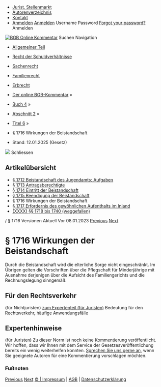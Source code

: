   * [Jurist. Stellenmarkt](https://bgb.kommentar.de/Buch-4/Abschnitt-2/Titel-6/</job-board> "Jurist. Stellenmarkt")
  * [Autorenverzeichnis](https://bgb.kommentar.de/Buch-4/Abschnitt-2/Titel-6/</Autorenverzeichnis> "Autorenverzeichnis")
  * [Kontakt](https://bgb.kommentar.de/Buch-4/Abschnitt-2/Titel-6/</Kontakt>)
  * [Anmelden](https://bgb.kommentar.de/Buch-4/Abschnitt-2/Titel-6/<#login> "show login form") [Anmelden](https://bgb.kommentar.de/Buch-4/Abschnitt-2/Titel-6/<#> "hide login form") Username Password
[Forgot your password?](https://bgb.kommentar.de/Buch-4/Abschnitt-2/Titel-6/</user/forgotpassword>) Anmelden 


[![BGB Online Kommentar](https://bgb.kommentar.de/extension/bgb/design/bgb/images/logo.png)](https://bgb.kommentar.de/Buch-4/Abschnitt-2/Titel-6/</> "BGB Online Kommentar")
Suchen
Navigation
  * [Allgemeiner Teil](https://bgb.kommentar.de/Buch-4/Abschnitt-2/Titel-6/</Buch-1>)
  * [Recht der Schuldverhältnisse](https://bgb.kommentar.de/Buch-4/Abschnitt-2/Titel-6/</Buch-2>)
  * [Sachenrecht](https://bgb.kommentar.de/Buch-4/Abschnitt-2/Titel-6/</Buch-3>)
  * [Familienrecht](https://bgb.kommentar.de/Buch-4/Abschnitt-2/Titel-6/</Buch-4>)
  * [Erbrecht](https://bgb.kommentar.de/Buch-4/Abschnitt-2/Titel-6/</Buch-5>)


  * [Der online BGB-Kommentar](https://bgb.kommentar.de/Buch-4/Abschnitt-2/Titel-6/</>) »
  * [Buch 4](https://bgb.kommentar.de/Buch-4/Abschnitt-2/Titel-6/</Buch-4>) »
  * [Abschnitt 2](https://bgb.kommentar.de/Buch-4/Abschnitt-2/Titel-6/</Buch-4/Abschnitt-2>) »
  * [Titel 6](https://bgb.kommentar.de/Buch-4/Abschnitt-2/Titel-6/</Buch-4/Abschnitt-2/Titel-6>) »
  * § 1716 Wirkungen der Beistandschaft 
  * Stand: 12.01.2025 (Gesetz) 


![](https://vg01.met.vgwort.de/na/1c9909529ead4f509072c06d9081a7d5)
Schliessen 
## Artikelübersicht
  * [ § 1712 Beistandschaft des Jugendamts; Aufgaben ](https://bgb.kommentar.de/Buch-4/Abschnitt-2/Titel-6/</Buch-4/Abschnitt-2/Titel-6/Beistandschaft-des-Jugendamts-Aufgaben>)
  * [ § 1713 Antragsberechtigte ](https://bgb.kommentar.de/Buch-4/Abschnitt-2/Titel-6/</Buch-4/Abschnitt-2/Titel-6/Antragsberechtigte>)
  * [ § 1714 Eintritt der Beistandschaft ](https://bgb.kommentar.de/Buch-4/Abschnitt-2/Titel-6/</Buch-4/Abschnitt-2/Titel-6/Eintritt-der-Beistandschaft>)
  * [ § 1715 Beendigung der Beistandschaft ](https://bgb.kommentar.de/Buch-4/Abschnitt-2/Titel-6/</Buch-4/Abschnitt-2/Titel-6/Beendigung-der-Beistandschaft>)
  * § 1716 Wirkungen der Beistandschaft 
  * [ § 1717 Erfordernis des gewöhnlichen Aufenthalts im Inland ](https://bgb.kommentar.de/Buch-4/Abschnitt-2/Titel-6/</Buch-4/Abschnitt-2/Titel-6/Erfordernis-des-gewoehnlichen-Aufenthalts-im-Inland>)
  * [ (XXXX) §§ 1718 bis 1740 (weggefallen) ](https://bgb.kommentar.de/Buch-4/Abschnitt-2/Titel-6/</Buch-4/Abschnitt-2/Titel-6/weggefallen>)


/ § 1716 
Versionen  Aktuell Vor 08.01.2023
[Previous](https://bgb.kommentar.de/Buch-4/Abschnitt-2/Titel-6/</Buch-4/Abschnitt-2/Titel-6/Beendigung-der-Beistandschaft> "§ 1715 Beendigung der Beistandschaft") [Next](https://bgb.kommentar.de/Buch-4/Abschnitt-2/Titel-6/</Buch-4/Abschnitt-2/Titel-6/Erfordernis-des-gewoehnlichen-Aufenthalts-im-Inland> "§ 1717 Erfordernis des gewöhnlichen Aufenthalts im Inland")
# § 1716 Wirkungen der Beistandschaft
Durch die Beistandschaft wird die elterliche Sorge nicht eingeschränkt. Im Übrigen gelten die Vorschriften über die Pflegschaft für Minderjährige mit Ausnahme derjenigen über die Aufsicht des Familiengerichts und die Rechnungslegung sinngemäß.
## Für den Rechtsverkehr 
(für Nichtjuristen)
[zum Expertenteil (für Juristen)](https://bgb.kommentar.de/Buch-4/Abschnitt-2/Titel-6/<#expertenhinweise>)
Bedeutung für den Rechtsverkehr, häufige Anwendungsfälle
## Expertenhinweise
(für Juristen)
Zu dieser Norm ist noch keine Kommentierung veröffentlicht. Wir hoffen, dass wir Ihnen mit dem Service der Gesetzesveröffentlichung bereits ein wenig weiterhelfen konnten. [Sprechen Sie uns gerne an](https://bgb.kommentar.de/Buch-4/Abschnitt-2/Titel-6/</Kontakt>), wenn Sie geeignete Autoren für eine Kommentierung vorschlagen möchten. 
### Fußnoten
[Previous](https://bgb.kommentar.de/Buch-4/Abschnitt-2/Titel-6/</Buch-4/Abschnitt-2/Titel-6/Beendigung-der-Beistandschaft> "§ 1715 Beendigung der Beistandschaft") [Next](https://bgb.kommentar.de/Buch-4/Abschnitt-2/Titel-6/</Buch-4/Abschnitt-2/Titel-6/Erfordernis-des-gewoehnlichen-Aufenthalts-im-Inland> "§ 1717 Erfordernis des gewöhnlichen Aufenthalts im Inland")
[© | Impressum](https://bgb.kommentar.de/Buch-4/Abschnitt-2/Titel-6/</Kontakt>) | [AGB](https://bgb.kommentar.de/Buch-4/Abschnitt-2/Titel-6/</AGB>) | [Datenschutzerklärung](https://bgb.kommentar.de/Buch-4/Abschnitt-2/Titel-6/</Datenschutzerklaerung-fuer-Leser>)

